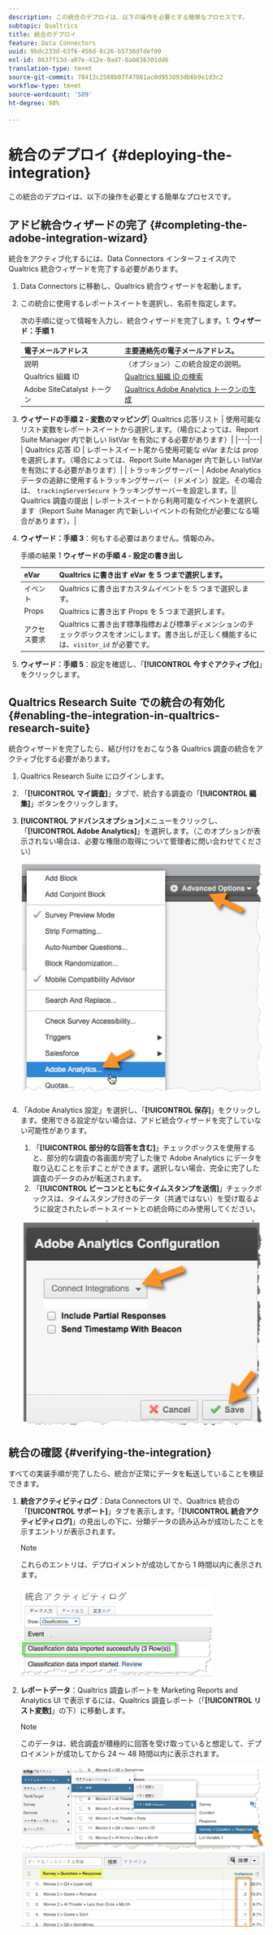 ```yaml
---
description: この統合のデプロイは、以下の操作を必要とする簡単なプロセスです。
subtopic: Qualtrics
title: 統合のデプロイ
feature: Data Connectors
uuid: 9bdc233d-63f6-456d-8c26-b5736dfdef09
exl-id: 8637f13d-a07e-412e-9ad7-8a0836301dd6
translation-type: tm+mt
source-git-commit: 78412c2588b07f47981ac0d953893db6b9e1d3c2
workflow-type: tm+mt
source-wordcount: '589'
ht-degree: 98%

---
```


# 統合のデプロイ {#deploying-the-integration}

この統合のデプロイは、以下の操作を必要とする簡単なプロセスです。

## アドビ統合ウィザードの完了 {#completing-the-adobe-integration-wizard}

統合をアクティブ化するには、Data Connectors インターフェイス内で Qualtrics 統合ウィザードを完了する必要があります。

1. Data Connectors に移動し、Qualtrics 統合ウィザードを起動します。
1. この統合に使用するレポートスイートを選択し、名前を指定します。

   次の手順に従って情報を入力し、統合ウィザードを完了します。1. **ウィザード：手順 1**

   | 電子メールアドレス | 主要連絡先の電子メールアドレス。 |
   |---|---|
   | 説明 | （オプション）この統合設定の説明。 |
   | Qualtrics 組織 ID | [Qualtrics 組織 ID の検索](../qualtrics-overview/qualtrics-org-id.md) |
   | Adobe SiteCatalyst トークン | [Qualtrics Adobe Analytics トークンの生成](../qualtrics-overview/qualtrics-token.md) |

1. **ウィザードの手順 2 - 変数のマッピング**| Qualtrics 応答リスト | 使用可能なリスト変数をレポートスイートから選択します。（場合によっては、Report Suite Manager 内で新しい listVar を有効にする必要があります）|
|---|---|
| Qualtrics 応答 ID | レポートスイート尾から使用可能な eVar または prop を選択します。（場合によっては、Report Suite Manager 内で新しい listVar を有効にする必要があります）|
| トラッキングサーバー | Adobe Analytics データの追跡に使用するトラッキングサーバー（ドメイン）設定。その場合は、 
`trackingServerSecure` トラッキングサーバーを設定します。|| Qualtrics 調査の提出 | レポートスイートから利用可能なイベントを選択します（Report Suite Manager 内で新しいイベントの有効化が必要になる場合があります）。|

1. **ウィザード：手順 3**：何もする必要はありません。情報のみ。

   手順の結果 1 **ウィザードの手順 4 - 設定の書き出し**

   | eVar | Qualtrics に書き出す eVar を 5 つまで選択します。 |
   |---|---|
   | イベント | Qualtrics に書き出すカスタムイベントを 5 つまで選択します。 |
   | Props | Qualtrics に書き出す Props を 5 つまで選択します。 |
   | アクセス要求 | Qualtrics に書き出す標準指標および標準ディメンションのチェックボックスをオンにします。書き出しが正しく機能するには、`visitor_id` が必要です。 |

1. **ウィザード：手順 5**：設定を確認し、「**[!UICONTROL 今すぐアクティブ化]**」をクリックします。

## Qualtrics Research Suite での統合の有効化 {#enabling-the-integration-in-qualtrics-research-suite}

統合ウィザードを完了したら、結び付けをおこなう各 Qualtrics 調査の統合をアクティブ化する必要があります。

1. Qualtrics Research Suite にログインします。
1. 「**[!UICONTROL マイ調査]**」タブで、統合する調査の「**[!UICONTROL 編集]**」ボタンをクリックします。
1. **[!UICONTROL アドバンスオプション]**&#x200B;メニューをクリックし、「**[!UICONTROL Adobe Analytics]**」を選択します。（このオプションが表示されない場合は、必要な権限の取得について管理者に問い合わせてください）

   ![](assets/advanced_options.png)

1. 「Adobe Analytics 設定」を選択し、「**[!UICONTROL 保存]**」をクリックします。使用できる設定がない場合は、アドビ統合ウィザードを完了していない可能性があります。
   1. 「**[!UICONTROL 部分的な回答を含む]**」チェックボックスを使用すると、部分的な調査の各画面が完了した後で Adobe Analytics にデータを取り込むことを示すことができます。選択しない場合、完全に完了した調査のデータのみが転送されます。
   1. 「**[!UICONTROL ビーコンとともにタイムスタンプを送信]**」チェックボックスは、タイムスタンプ付きのデータ（共通ではない）を受け取るように設定されたレポートスイートとの統合時にのみ使用してください。

   ![](assets/integration_config.png)

## 統合の確認 {#verifying-the-integration}

すべての実装手順が完了したら、統合が正常にデータを転送していることを検証できます。

1. **統合アクティビティログ**：Data Connectors UI で、Qualtrics 統合の「**[!UICONTROL サポート]**」タブを表示します。「**[!UICONTROL 統合アクティビティログ]**」の見出しの下に、分類データの読み込みが成功したことを示すエントリが表示されます。

   >[!NOTE]
   >
   >これらのエントリは、デプロイメントが成功してから 1 時間以内に表示されます。

   ![](assets/verify-1.png)

1. **レポートデータ**：Qualtrics 調査レポートを Marketing Reports and Analytics UI で表示するには、Qualtrics 調査レポート（「**[!UICONTROL リスト変数]**」の下）に移動します。

   >[!NOTE]
   >
   >このデータは、統合調査が積極的に回答を受け取っていると想定して、デプロイメントが成功してから 24 ～ 48 時間以内に表示されます。

   ![](assets/verify-2.png) ![](assets/verify-3.png)

